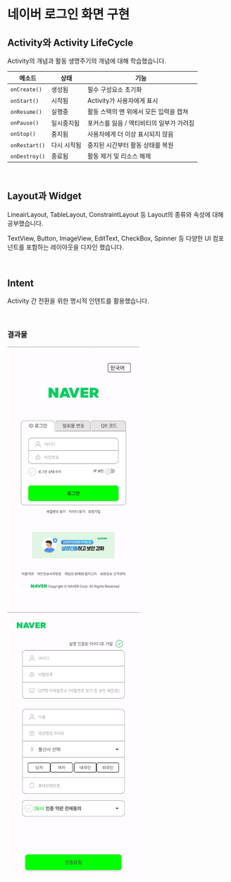 # 네이버 로그인 화면 구현

## Activity와 Activity LifeCycle

Activity의 개념과 활동 생명주기의 개념에 대해 학습했습니다.
<br>

| 메소드        | 상태        | 기능                                     |
| ------------- | ----------- | ---------------------------------------- |
| `onCreate()`  | 생성됨      | 필수 구성요소 초기화                     |
| `onStart()`   | 시작됨      | Activity가 사용자에게 표시               |
| `onResume()`  | 실행중      | 활동 스택의 맨 위에서 모든 입력을 캡쳐   |
| `onPause()`   | 일시중지됨  | 포커스를 잃음 / 액티비티의 일부가 가려짐 |
| `onStop()`    | 중지됨      | 사용자에게 더 이상 표시되지 않음         |
| `onRestart()` | 다시 시작됨 | 중지된 시간부터 활동 상태를 복원         |
| `onDestroy()` | 종료됨      | 활동 제거 및 리소스 해제                 |

<br>

## Layout과 Widget

LineairLayout, TableLayout, ConstraintLayout 등 Layout의 종류와 속성에 대해 공부했습니다.
<br>

TextView, Button, ImageView, EditText, CheckBox, Spinner 등 다양한 UI 컴포넌트를 포함하는 레이아웃을 디자인 했습니다.

<br>

## Intent

Activity 간 전환을 위한 명시적 인텐트를 활용했습니다.

<br>

### 결과물

<img src="image/Naver_1.jpg" width="300" height="600"><img src="image/Naver_2.jpg" width="300" height="600">
